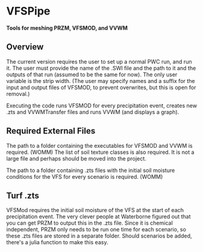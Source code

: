 # VFSPipe
**Tools for meshing PRZM, VFSMOD, and VVWM**

## Overview
The current version requires the user to set up a normal PWC run, and run it.
The user must provide the name of the .SWI file and the path to it and the outputs of that run (assumed to be the same for now). The only user variable is the strip width. (The user may specify names and a suffix for the input and output files of VFSMOD, to prevent overwrites, but this is open for removal.)

Executing the code runs VFSMOD for every precipitation event, creates new .zts and VVWMTransfer files and runs VVWM (and displays a graph).

## Required External Files
The path to a folder containing the executables for VFSMOD and VVWM is required. (WOMM)
The list of soil texture classes is also required. It is not a large file and perhaps should be moved into the project.

The path to a folder containing .zts files with the initial soil moisture conditions for the VFS for every scenario is required. (WOMM)

## Turf .zts

VFSMod requires the initial soil moisture of the VFS at the start of each precipitation event. The very clever people at Waterborne figured out that you can get PRZM to output this in the .zts file. Since it is chemical independent, PRZM only needs to be run one time for each scenario, so these .zts files are stored in a separate folder. Should scenarios be added, there's a julia function to make this easy.

